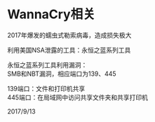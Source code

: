 # WannaCry相关

2017年爆发的蠕虫式勒索病毒，造成损失极大  

利用美国NSA泄露的工具：永恒之蓝系列工具  

永恒之蓝系列工具利用漏洞：  
SMB和NBT漏洞，相应端口为139、445  

139端口：文件和打印机共享  
445端口：在局域网中访问共享文件夹和共享打印机  


2017/9/13  
